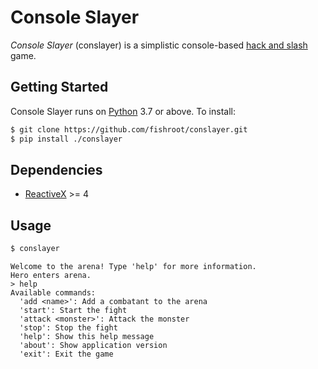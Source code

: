 # Console Slayer
*Console Slayer* (conslayer) is a simplistic console-based [hack and slash](https://en.wikipedia.org/wiki/Hack_and_slash) game.

## Getting Started
Console Slayer runs on [Python](https://www.python.org) 3.7 or above. To install:

```bash
$ git clone https://github.com/fishroot/conslayer.git
$ pip install ./conslayer
```
## Dependencies
* [ReactiveX](https://github.com/ReactiveX/RxPY) >= 4

## Usage
```bash
$ conslayer
```

```
Welcome to the arena! Type 'help' for more information.
Hero enters arena.
> help
Available commands:
  'add <name>': Add a combatant to the arena
  'start': Start the fight
  'attack <monster>': Attack the monster
  'stop': Stop the fight
  'help': Show this help message
  'about': Show application version
  'exit': Exit the game
```